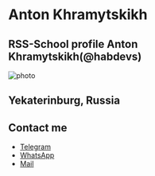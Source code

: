 # Anton Khramytskikh

## RSS-School profile Anton Khramytskikh(@habdevs)

![photo](photoAnton.jpeg "@habdevs")

## Yekaterinburg, Russia

## Contact me

- [Telegram](https://t.me/habdev)
- [WhatsApp](https://wa.me/+79221366620)
- [Mail](mailto:a.hramickih@mail.com)